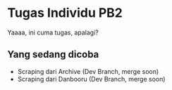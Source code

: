 # Tugas Individu PB2
Yaaaa, ini cuma tugas, apalagi?

## Yang sedang dicoba

- Scraping dari Archive (Dev Branch, merge soon)
- Scraping dari Danbooru (Dev Branch, merge soon)
